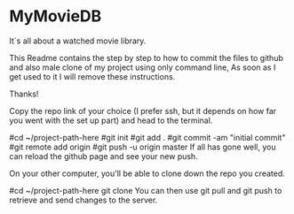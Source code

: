 # MyMovieDB
It´s all about a watched movie library.

This Readme contains the step by step to how to commit the files to github and also male clone of my project using only command line,
As soon as I get used to it I will remove these instructions.

Thanks!

Copy the repo link of your choice (I prefer ssh, but it depends on how far you went with the set up part) and head to the terminal.

#cd ~/project-path-here
#git init
#git add .
#git commit -am "initial commit"
#git remote add origin <your link>
#git push -u origin master
If all has gone well, you can reload the github page and see your new push.

On your other computer, you'll be able to clone down the repo you created.

#cd ~/project-path-here
git clone <your link>
You can then use git pull and git push to retrieve and send changes to the server.

